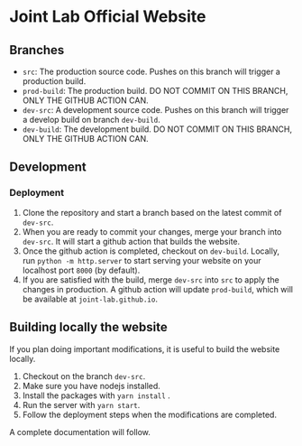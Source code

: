 # Joint Lab Official Website

## Branches

- `src`: The production source code. Pushes on this branch will trigger a production build.
- `prod-build`: The production build. DO NOT COMMIT ON THIS BRANCH, ONLY THE GITHUB ACTION CAN.
- `dev-src`: A development source code. Pushes on this branch will trigger a develop build on branch `dev-build`.
- `dev-build`: The development build. DO NOT COMMIT ON THIS BRANCH, ONLY THE GITHUB ACTION CAN.

## Development

### Deployment

1. Clone the repository and start a branch based on the latest commit of `dev-src`. 
2. When you are ready to commit your changes, merge your branch into `dev-src`. It will start a github action that builds the website. 
3. Once the github action is completed, checkout on `dev-build`. Locally, run `python -m http.server` to start serving your website on your localhost port `8000` (by default).
4. If you are satisfied with the build, merge `dev-src` into `src` to apply the changes in production. A github action will update `prod-build`, which will be available at `joint-lab.github.io`.

## Building locally the website
If you plan doing important modifications, it is useful to build the website locally.

1. Checkout on the branch `dev-src`.
2. Make sure you have nodejs installed.
3. Install the packages with `yarn install` .
4. Run the server with `yarn start`.
5. Follow the deployment steps when the modifications are completed.

A complete documentation will follow.
